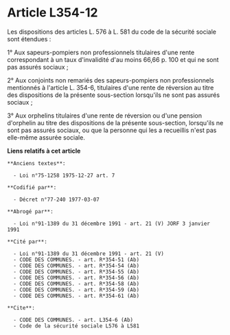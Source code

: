 # Article L354-12

Les dispositions des articles L. 576 à L. 581 du code de la sécurité sociale sont étendues :

1° Aux sapeurs-pompiers non professionnels titulaires d'une rente correspondant à un taux d'invalidité d'au moins 66,66 p.
100 et qui ne sont pas assurés sociaux ;

2° Aux conjoints non remariés des sapeurs-pompiers non professionnels mentionnés à l'article L. 354-6, titulaires d'une rente
de réversion au titre des dispositions de la présente sous-section lorsqu'ils ne sont pas assurés sociaux ;

3° Aux orphelins titulaires d'une rente de réversion ou d'une pension d'orphelin au titre des dispositions de la présente
sous-section, lorsqu'ils ne sont pas assurés sociaux, ou que la personne qui les a recueillis n'est pas elle-même assurée
sociale.

**Liens relatifs à cet article**

	**Anciens textes**:

	  - Loi n°75-1258 1975-12-27 art. 7

	**Codifié par**:

	  - Décret n°77-240 1977-03-07

	**Abrogé par**:

	  - Loi n°91-1389 du 31 décembre 1991 - art. 21 (V) JORF 3 janvier 1991

	**Cité par**:

	  - Loi n°91-1389 du 31 décembre 1991 - art. 21 (V)
	  - CODE DES COMMUNES. - art. R*354-51 (Ab)
	  - CODE DES COMMUNES. - art. R*354-54 (Ab)
	  - CODE DES COMMUNES. - art. R*354-55 (Ab)
	  - CODE DES COMMUNES. - art. R*354-56 (Ab)
	  - CODE DES COMMUNES. - art. R*354-58 (Ab)
	  - CODE DES COMMUNES. - art. R*354-59 (Ab)
	  - CODE DES COMMUNES. - art. R*354-61 (Ab)

	**Cite**:

	  - CODE DES COMMUNES. - art. L354-6 (Ab)
	  - Code de la sécurité sociale L576 à L581
